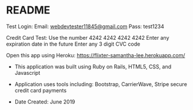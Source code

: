 # README

Test Login:
Email: webdevtester11845@gmail.com
Pass: test1234


Credit Card Test: Use the number 4242 4242 4242 4242
Enter any expiration date in the future
Enter any 3 digit CVC code


Open this app using Heroku:
https://flixter-samantha-lee.herokuapp.com/


* This application was built using Ruby on Rails, HTML5, CSS, and Javascript

* Application uses tools including: Bootstrap, CarrierWave, Stripe secure credit card payments

* Date Created: June 2019


